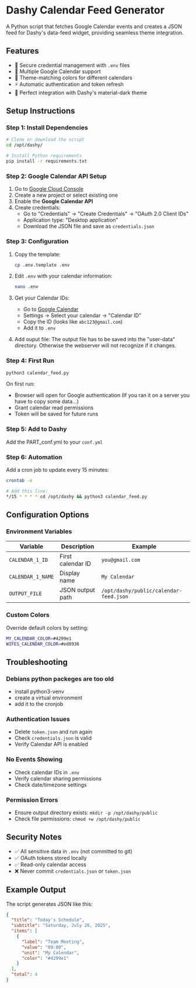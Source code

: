 # Dashy Calendar Feed Generator

A Python script that fetches Google Calendar events and creates a JSON feed for Dashy's data-feed widget, providing seamless theme integration.

## Features

- 🔐 Secure credential management with `.env` files
- 📅 Multiple Google Calendar support
- 🎨 Theme-matching colors for different calendars
- ⚡ Automatic authentication and token refresh
- 📱 Perfect integration with Dashy's material-dark theme

## Setup Instructions

### Step 1: Install Dependencies

```bash
# Clone or download the script
cd /opt/dashy/

# Install Python requirements
pip install -r requirements.txt
```

### Step 2: Google Calendar API Setup

1. Go to [Google Cloud Console](https://console.cloud.google.com/)
2. Create a new project or select existing one
3. Enable the **Google Calendar API**
4. Create credentials:
   - Go to "Credentials" → "Create Credentials" → "OAuth 2.0 Client IDs"
   - Application type: "Desktop application"
   - Download the JSON file and save as `credentials.json`

### Step 3: Configuration

1. Copy the template:
   ```bash
   cp .env.template .env
   ```

2. Edit `.env` with your calendar information:
   ```bash
   nano .env
   ```

3. Get your Calendar IDs:
   - Go to [Google Calendar](https://calendar.google.com)
   - Settings → Select your calendar → "Calendar ID"
   - Copy the ID (looks like `abc123@gmail.com`)
   - Add it to `.env`

4. Add ouput file:
   The output file has to be saved into the "user-data" directory. Otherwise the webserver will not recognize if it changes.

### Step 4: First Run

```bash
python3 calendar_feed.py
```

On first run:
- Browser will open for Google authentication (If you ran it on a server you have to copy some data...)
- Grant calendar read permissions 
- Token will be saved for future runs 

### Step 5: Add to Dashy

Add the PART_conf.yml to your `conf.yml`

### Step 6: Automation

Add a cron job to update every 15 minutes:

```bash
crontab -e

# Add this line:
*/15 * * * * cd /opt/dashy && python3 calendar_feed.py
```

## Configuration Options

### Environment Variables

| Variable | Description | Example |
|----------|-------------|---------|
| `CALENDAR_1_ID` | First calendar ID | `you@gmail.com` |
| `CALENDAR_1_NAME` | Display name | `My Calendar` |
| `OUTPUT_FILE` | JSON output path | `/opt/dashy/public/calendar-feed.json` |

### Custom Colors

Override default colors by setting:
```bash
MY_CALENDAR_COLOR=#4299e1
WIFES_CALENDAR_COLOR=#ed8936
```

## Troubleshooting

### Debians python packeges are too old
- install python3-venv
- create a virtual environment
- add it to the cronjob

### Authentication Issues
- Delete `token.json` and run again
- Check `credentials.json` is valid
- Verify Calendar API is enabled

### No Events Showing
- Check calendar IDs in `.env`
- Verify calendar sharing permissions
- Check date/timezone settings

### Permission Errors
- Ensure output directory exists: `mkdir -p /opt/dashy/public`
- Check file permissions: `chmod +w /opt/dashy/public`

## Security Notes

- ✅ All sensitive data in `.env` (not committed to git)
- ✅ OAuth tokens stored locally
- ✅ Read-only calendar access
- ❌ Never commit `credentials.json` or `token.json`

## Example Output

The script generates JSON like this:

```json
{
  "title": "Today's Schedule",
  "subtitle": "Saturday, July 26, 2025",
  "items": [
    {
      "label": "Team Meeting",
      "value": "09:00",
      "unit": "My Calendar",
      "color": "#4299e1"
    }
  ],
  "total": 4
}
```
